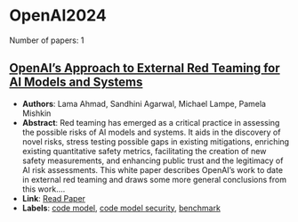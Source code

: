 # OpenAI2024

Number of papers: 1

## [OpenAI’s Approach to External Red Teaming for AI Models and Systems](paper_1.md)
- **Authors**: Lama Ahmad, Sandhini Agarwal, Michael Lampe, Pamela Mishkin
- **Abstract**: Red teaming has emerged as a critical practice in assessing the possible risks of AI models and systems. It aids in the discovery of novel risks, stress testing possible gaps in existing mitigations, enriching existing quantitative safety metrics, facilitating the creation of new safety measurements, and enhancing public trust and the legitimacy of AI risk assessments. This white paper describes OpenAI’s work to date in external red teaming and draws some more general conclusions from this work....
- **Link**: [Read Paper](https://cdn.openai.com/papers/openais-approach-to-external-red-teaming.pdf)
- **Labels**: [code model](../../labels/code_model.md), [code model security](../../labels/code_model_security.md), [benchmark](../../labels/benchmark.md)
